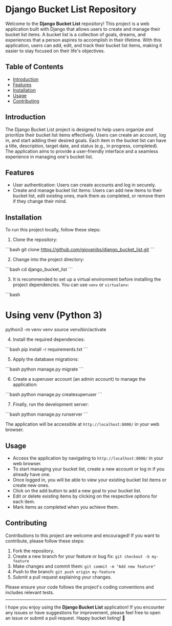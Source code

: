 # Django Bucket List Repository

Welcome to the **Django Bucket List** repository! This project is a web application built with Django that allows users to create and manage their bucket list items. A bucket list is a collection of goals, dreams, and experiences that a person aspires to accomplish in their lifetime. With this application, users can add, edit, and track their bucket list items, making it easier to stay focused on their life's objectives.

## Table of Contents

- [Introduction](#introduction)
- [Features](#features)
- [Installation](#installation)
- [Usage](#usage)
- [Contributing](#contributing)

## Introduction

The Django Bucket List project is designed to help users organize and prioritize their bucket list items effectively. Users can create an account, log in, and start adding their desired goals. Each item in the bucket list can have a title, description, target date, and status (e.g., in progress, completed). The application aims to provide a user-friendly interface and a seamless experience in managing one's bucket list.

## Features

- User authentication: Users can create accounts and log in securely.
- Create and manage bucket list items: Users can add new items to their bucket list, edit existing ones, mark them as completed, or remove them if they change their mind.

## Installation

To run this project locally, follow these steps:

1. Clone the repository:

\```bash
git clone https://github.com/giovanibs/django_bucket_list.git
\```

2. Change into the project directory:

\```bash
cd django_bucket_list
\```

3. It is recommended to set up a virtual environment before installing the project dependencies. You can use `venv` or `virtualenv`:

\```bash
# Using venv (Python 3)
python3 -m venv venv
source venv/bin/activate

4. Install the required dependencies:

\```bash
pip install -r requirements.txt
\```

5. Apply the database migrations:

\```bash
python manage.py migrate
\```

6. Create a superuser account (an admin account) to manage the application:

\```bash
python manage.py createsuperuser
\```

7. Finally, run the development server:

\```bash
python manage.py runserver
\```

The application will be accessible at `http://localhost:8000/` in your web browser.

## Usage

- Access the application by navigating to `http://localhost:8000/` in your web browser.
- To start managing your bucket list, create a new account or log in if you already have one.
- Once logged in, you will be able to view your existing bucket list items or create new ones.
- Click on the add button to add a new goal to your bucket list.
- Edit or delete existing items by clicking on the respective options for each item.
- Mark items as completed when you achieve them.

## Contributing

Contributions to this project are welcome and encouraged! If you want to contribute, please follow these steps:

1. Fork the repository.
2. Create a new branch for your feature or bug fix: `git checkout -b my-feature`
3. Make changes and commit them: `git commit -m "Add new feature"`
4. Push to the branch: `git push origin my-feature`
5. Submit a pull request explaining your changes.

Please ensure your code follows the project's coding conventions and includes relevant tests.

---

I hope you enjoy using the **Django Bucket List** application! If you encounter any issues or have suggestions for improvement, please feel free to open an issue or submit a pull request. Happy bucket listing! 🚀
